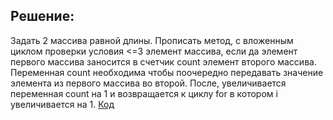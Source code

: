 ## Решение:
Задать 2 массива равной длины. Прописать метод, с вложенным циклом проверки условия <=3 элемент массива, если да элемент первого массива заносится в счетчик count элемент второго массива. Переменная count  необходима чтобы поочередно передавать значение элемента  из первого массива во второй. После, увеличивается переменная count на 1 и возвращается к циклу for в котором i увеличивается на 1.
[Код](https://github.com/Alex-astfotolab/final_task/blob/main/Fin_task/Program.cs)
